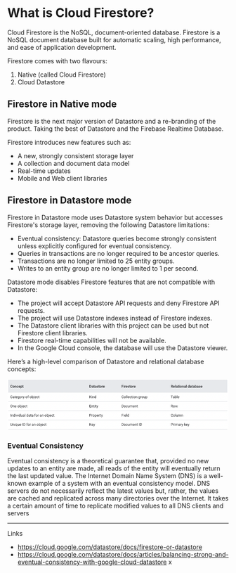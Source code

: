 # What is Cloud Firestore?

Cloud Firestore is the NoSQL, document-oriented database. Firestore is a NoSQL document database built for automatic scaling, high performance, and ease of application development.

Firestore comes with two flavours:

1. Native (called Cloud Firestore)
2. Cloud Datastore

## Firestore in Native mode

Firestore is the next major version of Datastore and a re-branding of the product. Taking the best of Datastore and the Firebase Realtime Database.

Firestore introduces new features such as:

* A new, strongly consistent storage layer
* A collection and document data model
* Real-time updates
* Mobile and Web client libraries

## Firestore in Datastore mode

Firestore in Datastore mode uses Datastore system behavior but accesses Firestore's storage layer, removing the following Datastore limitations:

* Eventual consistency: Datastore queries become strongly consistent unless explicitly configured for eventual consistency.
* Queries in transactions are no longer required to be ancestor queries.
* Transactions are no longer limited to 25 entity groups.
* Writes to an entity group are no longer limited to 1 per second.

Datastore mode disables Firestore features that are not compatible with Datastore:

* The project will accept Datastore API requests and deny Firestore API requests.
* The project will use Datastore indexes instead of Firestore indexes.
* The Datastore client libraries with this project can be used but not Firestore client libraries.
* Firestore real-time capabilities will not be available.
* In the Google Cloud console, the database will use the Datastore viewer.

Here’s a high-level comparison of Datastore and relational database concepts:

![FilestoreRDBMSComparision](/asset/images/gcp/firestore_rdbms_comparision.png)

### Eventual Consistency

Eventual consistency is a theoretical guarantee that, provided no new updates to an entity are made, all reads of the entity will eventually return the last updated value. The Internet Domain Name System (DNS) is a well-known example of a system with an eventual consistency model. DNS servers do not necessarily reflect the latest values but, rather, the values are cached and replicated across many directories over the Internet. It takes a certain amount of time to replicate modified values to all DNS clients and servers

---

Links

* <https://cloud.google.com/datastore/docs/firestore-or-datastore>
* <https://cloud.google.com/datastore/docs/articles/balancing-strong-and-eventual-consistency-with-google-cloud-datastore>
x